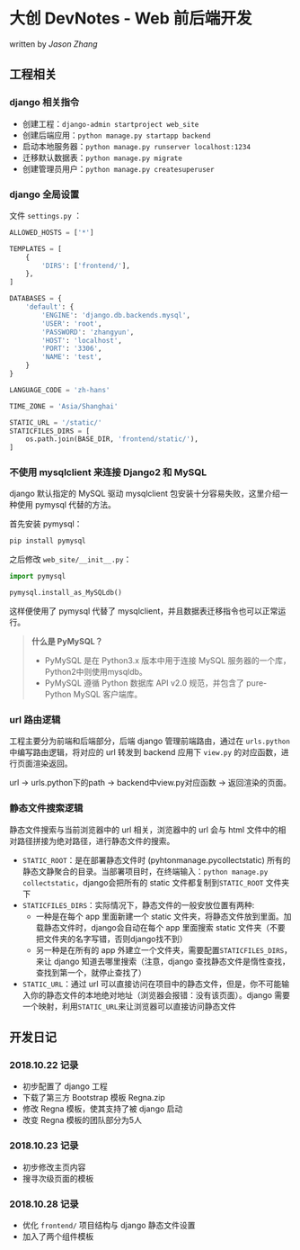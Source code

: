 # 大创 DevNotes - Web 前后端开发

written by *Jason Zhang*

## 工程相关

### django 相关指令

* 创建工程：`django-admin startproject web_site`
* 创建后端应用：`python manage.py startapp backend`
* 启动本地服务器：`python manage.py runserver localhost:1234`
* 迁移默认数据表：`python manage.py migrate`
* 创建管理员用户：`python manage.py createsuperuser`

### django 全局设置

文件 `settings.py` ：
```python
ALLOWED_HOSTS = ['*']

TEMPLATES = [
    {
        'DIRS': ['frontend/'],
    },
]

DATABASES = {
    'default': {
        'ENGINE': 'django.db.backends.mysql',
        'USER': 'root',
        'PASSWORD': 'zhangyun',
        'HOST': 'localhost',
        'PORT': '3306',
        'NAME': 'test',
    }
}

LANGUAGE_CODE = 'zh-hans'

TIME_ZONE = 'Asia/Shanghai'

STATIC_URL = '/static/'
STATICFILES_DIRS = [
    os.path.join(BASE_DIR, 'frontend/static/'),
]
```

### 不使用 mysqlclient 来连接 Django2 和 MySQL

django 默认指定的 MySQL 驱动 mysqlclient 包安装十分容易失败，这里介绍一种使用 pymysql 代替的方法。

首先安装 pymysql：

```bash
pip install pymysql
```

之后修改 `web_site/__init__.py`：

```python
import pymysql

pymysql.install_as_MySQLdb()
```
这样便使用了 pymysql 代替了 mysqlclient，并且数据表迁移指令也可以正常运行。

> **什么是 PyMySQL？**
> * PyMySQL 是在 Python3.x 版本中用于连接 MySQL 服务器的一个库，Python2中则使用mysqldb。
> * PyMySQL 遵循 Python 数据库 API v2.0 规范，并包含了 pure-Python MySQL 客户端库。

### url 路由逻辑

工程主要分为前端和后端部分，后端 django 管理前端路由，通过在 `urls.python` 中编写路由逻辑，将对应的 url 转发到 backend 应用下 `view.py` 的对应函数，进行页面渲染返回。

url -> urls.python下的path -> backend中view.py对应函数 -> 返回渲染的页面。

### 静态文件搜索逻辑

静态文件搜索与当前浏览器中的 url 相关，浏览器中的 url 会与 html 文件中的相对路径拼接为绝对路径，进行静态文件的搜索。

* `STATIC_ROOT`：是在部署静态文件时 (pyhtonmanage.pycollectstatic) 所有的静态文静聚合的目录。当部署项目时，在终端输入：`python manage.py collectstatic`，django会把所有的 static 文件都复制到`STATIC_ROOT` 文件夹下
* `STATICFILES_DIRS`：实际情况下，静态文件的一般安放位置有两种:
    * 一种是在每个 app 里面新建一个 static 文件夹，将静态文件放到里面。加载静态文件时，django会自动在每个 app 里面搜索 static 文件夹（不要把文件夹的名字写错，否则django找不到）
    * 另一种是在所有的 app 外建立一个文件夹，需要配置`STATICFILES_DIRS`，来让 django 知道去哪里搜索（注意，django 查找静态文件是惰性查找，查找到第一个，就停止查找了）
* `STATIC_URL`：通过 url 可以直接访问在项目中的静态文件，但是，你不可能输入你的静态文件的本地绝对地址（浏览器会报错：没有该页面）。django 需要一个映射，利用`STATIC_URL`来让浏览器可以直接访问静态文件

## 开发日记

### 2018.10.22 记录

* 初步配置了 django 工程
* 下载了第三方 Bootstrap 模板 Regna.zip
* 修改 Regna 模板，使其支持了被 django 启动
* 改变 Regna 模板的团队部分为5人

### 2018.10.23 记录

* 初步修改主页内容
* 搜寻次级页面的模板

### 2018.10.28 记录

* 优化 `frontend/` 项目结构与 django 静态文件设置
* 加入了两个组件模板